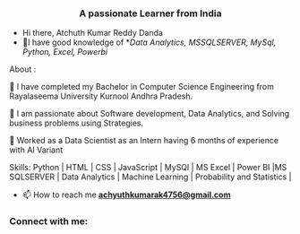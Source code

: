 <h3 align="center">A passionate Learner from India</h3>

- Hi there, Atchuth Kumar Reddy Danda
-  🌱I have good knowledge of **Data Analytics, MSSQLSERVER, MySql, Python, Excel, Powerbi*

About :

🔭 I have completed my Bachelor in Computer Science Engineering from Rayalaseema University Kurnool Andhra Pradesh.

🔭 I am passionate about Software development, Data Analytics, and Solving business problems using Strategies.

👯 Worked as a Data Scientist as an Intern having 6 months of experience with AI Variant

Skills:  Python | HTML | CSS | JavaScript | MySQl | MS Excel | Power BI |MS SQLSERVER | Data Analytics | Machine Learning | Probability and Statistics | 

- 📫 How to reach me **achyuthkumarak4756@gmail.com**

<h3 align="left">Connect with me:</h3>
<p align="left">
</p>
